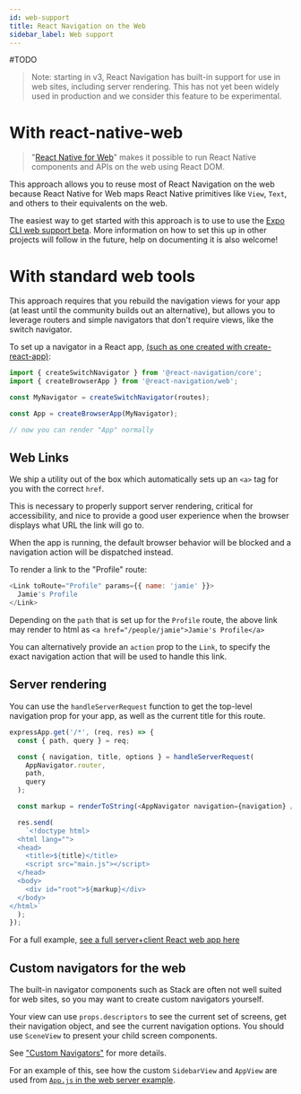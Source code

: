 ```yaml
---
id: web-support
title: React Navigation on the Web
sidebar_label: Web support
---
```


#TODO

> Note: starting in v3, React Navigation has built-in support for use in web sites, including server rendering. This has not yet been widely used in production and we consider this feature to be experimental.

# With react-native-web

> "[React Native for Web](https://github.com/necolas/react-native-web)" makes it possible to run React Native components and APIs on the web using React DOM.

This approach allows you to reuse most of React Navigation on the web because React Native for Web maps React Native primitives like `View`, `Text`, and others to their equivalents on the web.

The easiest way to get started with this approach is to use to use the [Expo CLI web support beta](https://blog.expo.io/expo-cli-and-sdk-web-support-beta-d0c588221375). More information on how to set this up in other projects will follow in the future, help on documenting it is also welcome!

# With standard web tools

This approach requires that you rebuild the navigation views for your app (at least until the community builds out an alternative), but allows you to leverage routers and simple navigators that don't require views, like the switch navigator.

To set up a navigator in a React app, [(such as one created with create-react-app)](https://github.com/react-navigation/example-web):

```js
import { createSwitchNavigator } from '@react-navigation/core';
import { createBrowserApp } from '@react-navigation/web';

const MyNavigator = createSwitchNavigator(routes);

const App = createBrowserApp(MyNavigator);

// now you can render "App" normally
```

## Web Links

We ship a utility out of the box which automatically sets up an `<a>` tag for you with the correct `href`.

This is necessary to properly support server rendering, critical for accessibility, and nice to provide a good user experience when the browser displays what URL the link will go to.

When the app is running, the default browser behavior will be blocked and a navigation action will be dispatched instead.

To render a link to the "Profile" route:

```js
<Link toRoute="Profile" params={{ name: 'jamie' }}>
  Jamie's Profile
</Link>
```

Depending on the `path` that is set up for the `Profile` route, the above link may render to html as `<a href="/people/jamie">Jamie's Profile</a>`

You can alternatively provide an `action` prop to the `Link`, to specify the exact navigation action that will be used to handle this link.

## Server rendering

You can use the `handleServerRequest` function to get the top-level navigation prop for your app, as well as the current title for this route.

```js
expressApp.get('/*', (req, res) => {
  const { path, query } = req;

  const { navigation, title, options } = handleServerRequest(
    AppNavigator.router,
    path,
    query
  );

  const markup = renderToString(<AppNavigator navigation={navigation} />);

  res.send(
    `<!doctype html>
  <html lang="">
  <head>
    <title>${title}</title>
    <script src="main.js"></script>
  </head>
  <body>
    <div id="root">${markup}</div>
  </body>
</html>`
  );
});
```

For a full example, [see a full server+client React web app here](https://github.com/react-navigation/web-server-example)

## Custom navigators for the web

The built-in navigator components such as Stack are often not well suited for web sites, so you may want to create custom navigators yourself.

Your view can use `props.descriptors` to see the current set of screens, get their navigation object, and see the current navigation options. You should use `SceneView` to present your child screen components.

See ["Custom Navigators"](custom-navigators.html) for more details.

For an example of this, see how the custom `SidebarView` and `AppView` are used from [`App.js` in the web server example](https://github.com/react-navigation/web-server-example/blob/master/src/App.js).
